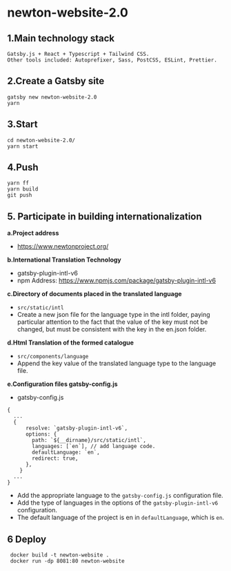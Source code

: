 
# newton-website-2.0

## 1.Main technology stack

```
Gatsby.js + React + Typescript + Tailwind CSS.
Other tools included: Autoprefixer, Sass, PostCSS, ESLint, Prettier.
```

## 2.Create a Gatsby site

```
gatsby new newton-website-2.0
yarn
```

## 3.Start

```
cd newton-website-2.0/
yarn start
```

## 4.Push

```
yarn ff
yarn build
git push
```

## 5. Participate in building internationalization

**a.Project address**
- https://www.newtonproject.org/

**b.International Translation Technology**
- gatsby-plugin-intl-v6
- npm Address: https://www.npmjs.com/package/gatsby-plugin-intl-v6

**c.Directory of documents placed in the translated language**
- `src/static/intl`
- Create a new json file for the language type in the intl folder, paying particular attention to the fact that the value of the key must not be changed, but must be consistent with the key in the en.json folder.

**d.Html Translation of the formed catalogue**
- `src/components/language`
- Append the key value of the translated language type to the language file.

**e.Configuration files gatsby-config.js**
- gatsby-config.js
```
{
  ...
  {
      resolve: `gatsby-plugin-intl-v6`,
      options: {
        path: `${__dirname}/src/static/intl`,
        languages: [`en`], // add language code.
        defaultLanguage: `en`,
        redirect: true,
      },
    }
  ...
}
```

- Add the appropriate language to the `gatsby-config.js` configuration file.
- Add the type of languages in the options of the `gatsby-plugin-intl-v6` configuration.
- The default language of the project is en in `defaultLanguage`, which is `en`.


## 6 Deploy
```
 docker build -t newton-website .
 docker run -dp 8081:80 newton-website
```